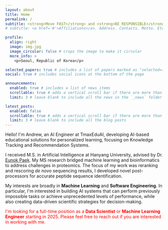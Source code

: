 ```yaml
---
layout: about
title: Home
permalink: /
subtitle: <strong>Move FAST</strong> and <strong>BE RESPONSIBLE</strong>
# subtitle: <a href='#'>Affiliations</a>. Address. Contacts. Motto. Etc.

profile:
  align: right
  image: img.jpg
  image_circular: false # crops the image to make it circular
  more_info: >
    <p>Seoul, Republic of Korea</p>

selected_papers: true # includes a list of papers marked as "selected={true}"
social: true # includes social icons at the bottom of the page

announcements:
  enabled: true # includes a list of news items
  scrollable: true # adds a vertical scroll bar if there are more than 3 news items
  limit: 3 # leave blank to include all the news in the `_news` folder

latest_posts:
  enabled: false
  scrollable: true # adds a vertical scroll bar if there are more than 3 new posts items
  limit: 3 # leave blank to include all the blog posts
---
```


Hello! I'm <strong style="font-weight: 400;">Andrew</strong>, an AI Engineer at TmaxEduAI, developing AI-based educational solutions for personalized learning, focusing on Knowledge Tracking and Recommendation Systems.

I received M.S. in Artificial Intelligence at Hanyang University, advised by Dr. [Eunok Paek](http://bislab.hanyang.ac.kr/index.php?mid=Professor). My MS research bridged machine learning and bioinformatics to address challenges in proteomics. The focus of my work was reranking and rescoring <em>de novo</em> sequencing results, I developed novel post-processors for accurate peptide sequence identification.

My interests are broadly in <strong>Machine Learning</strong> and <strong>Software Engineering</strong>. In particular, I'm interested in building AI systems that can perform previously impossible tasks or achieve unprecedented levels of performance, while also creating data-driven scientific strategies for decision-making.

<span style="color: red;">I'm looking for a full-time position as a <strong style="color: red;">Data Scientist</strong> or <strong style="color: red;">Machine Learning Engineer</strong> starting in 2025. Please feel free to reach out if you are interested in working with me.</span>

